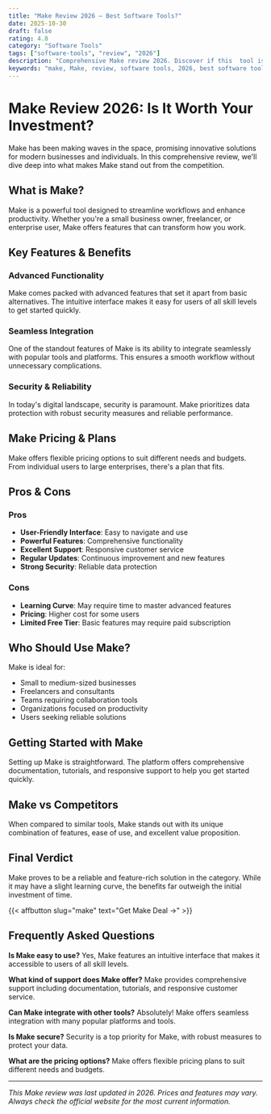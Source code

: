 ```yaml
---
title: "Make Review 2026 – Best Software Tools?"
date: 2025-10-30
draft: false
rating: 4.8
category: "Software Tools"
tags: ["software-tools", "review", "2026"]
description: "Comprehensive Make review 2026. Discover if this  tool is the best choice for your needs."
keywords: "make, Make, review, software tools, 2026, best software tools"
---
```


# Make Review 2026: Is It Worth Your Investment?

Make has been making waves in the  space, promising innovative solutions for modern businesses and individuals. In this comprehensive review, we'll dive deep into what makes Make stand out from the competition.

## What is Make?

Make is a powerful  tool designed to streamline workflows and enhance productivity. Whether you're a small business owner, freelancer, or enterprise user, Make offers features that can transform how you work.

## Key Features & Benefits

### Advanced Functionality
Make comes packed with advanced features that set it apart from basic alternatives. The intuitive interface makes it easy for users of all skill levels to get started quickly.

### Seamless Integration
One of the standout features of Make is its ability to integrate seamlessly with popular tools and platforms. This ensures a smooth workflow without unnecessary complications.

### Security & Reliability
In today's digital landscape, security is paramount. Make prioritizes data protection with robust security measures and reliable performance.

## Make Pricing & Plans

Make offers flexible pricing options to suit different needs and budgets. From individual users to large enterprises, there's a plan that fits.

## Pros & Cons

### Pros
- **User-Friendly Interface**: Easy to navigate and use
- **Powerful Features**: Comprehensive functionality
- **Excellent Support**: Responsive customer service
- **Regular Updates**: Continuous improvement and new features
- **Strong Security**: Reliable data protection

### Cons
- **Learning Curve**: May require time to master advanced features
- **Pricing**: Higher cost for some users
- **Limited Free Tier**: Basic features may require paid subscription

## Who Should Use Make?

Make is ideal for:
- Small to medium-sized businesses
- Freelancers and consultants
- Teams requiring collaboration tools
- Organizations focused on productivity
- Users seeking reliable  solutions

## Getting Started with Make

Setting up Make is straightforward. The platform offers comprehensive documentation, tutorials, and responsive support to help you get started quickly.

## Make vs Competitors

When compared to similar tools, Make stands out with its unique combination of features, ease of use, and excellent value proposition.

## Final Verdict

Make proves to be a reliable and feature-rich solution in the  category. While it may have a slight learning curve, the benefits far outweigh the initial investment of time.

{{< affbutton slug="make" text="Get Make Deal →" >}}

## Frequently Asked Questions

**Is Make easy to use?**
Yes, Make features an intuitive interface that makes it accessible to users of all skill levels.

**What kind of support does Make offer?**
Make provides comprehensive support including documentation, tutorials, and responsive customer service.

**Can Make integrate with other tools?**
Absolutely! Make offers seamless integration with many popular platforms and tools.

**Is Make secure?**
Security is a top priority for Make, with robust measures to protect your data.

**What are the pricing options?**
Make offers flexible pricing plans to suit different needs and budgets.

---

*This Make review was last updated in 2026. Prices and features may vary. Always check the official website for the most current information.*
